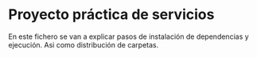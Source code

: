# Proyecto práctica de servicios

En este fichero se van a explicar pasos de instalación de dependencias y ejecución. Asi como distribución de carpetas.









